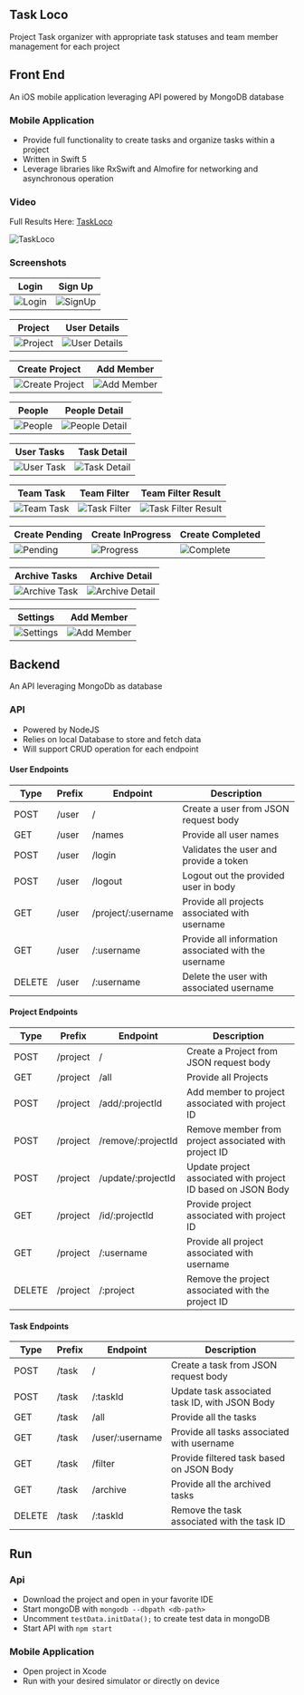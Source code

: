 
## Task Loco
Project Task organizer with appropriate task statuses and team member management for each project

## Front End
An iOS mobile application leveraging API powered by MongoDB database

### Mobile Application
- Provide full functionality to create tasks and organize tasks within a project
- Written in Swift 5
- Leverage libraries like  RxSwift and Almofire for networking and asynchronous operation

### Video
Full Results Here: [TaskLoco](media/video/taskLoco.mov) 

![TaskLoco](media/video/taskLoco.gif)

### Screenshots
| Login | Sign Up|
|-------|--------|
|![Login](media/screenshot/login.png)|![SignUp](media/screenshot/signup.png)|

|Project|User Details|
|-------|------|
|![Project](media/screenshot/project.png)|![User Details](media/screenshot/userDetail.png)|

|Create Project|Add Member|
|-------|------|
|![Create Project](media/screenshot/createProject.png)|![Add Member](media/screenshot/addMember.png)|

|People|People Detail|
|-------|------|
|![People](media/screenshot/people.png)|![People Detail](media/screenshot/people_detail.png)|

|User Tasks|Task Detail|
|-------|------|
|![User Task](media/screenshot/userTask.png)|![Task Detail](media/screenshot/taskDetail.png)|

|Team Task|Team Filter|Team Filter Result|
|-------|------|------|
|![Team Task](media/screenshot/teamTask.png)|![Task Filter](media/screenshot/teamFilter.png)|![Task Filter Result](media/screenshot/teamTaskFilter.png)|

|Create Pending|Create InProgress|Create Completed
|-------|------|-----|
|![Pending](media/screenshot/createTaskPending.png)|![Progress](media/screenshot/createTaskProgress.png)|![Complete](media/screenshot/createTaskComplete.png)|

|Archive Tasks|Archive Detail|
|-------|------|
|![Archive Task](media/screenshot/archieve.png)|![Archive Detail](media/screenshot/archiveDetail.png)|

|Settings|Add Member|
|-------|------|
|![Settings](media/screenshot/settings.png)|![Add Member](media/screenshot/addMember2.png)|



## Backend
An API leveraging MongoDb as database 

### API
- Powered by NodeJS
- Relies on local Database to store and fetch data
- Will support CRUD operation for each endpoint

#### User Endpoints
| Type   | Prefix | Endpoint    | Description                                          |
|--------|--------|-------------|------------------------------|
| POST   | /user  | /           | Create a user from JSON request body            |
| GET    | /user  | /names      | Provide all user names                          |
| POST    | /user  | /login      | Validates the user and provide a token         |
| POST | /user | /logout | Logout out the provided user in body					  |
| GET | /user | /project/:username |Provide all projects associated with username |
| GET    | /user  | /:username | Provide all information associated with the username |
| DELETE | /user  | /:username | Delete the user with associated username         |

#### Project Endpoints
| Type   | Prefix | Endpoint         | Description                                                                                              |
|--------|--------|------------------|----------------------------------------------------------------------------------------------------------|
| POST  | /project  | / | Create a Project from JSON request body |
| GET   | /project  | /all | Provide all Projects    |
| POST  | /project  | /add/:projectId | Add member to project associated with  project ID |
| POST   | /project  | /remove/:projectId | Remove member from project associated with project ID | 
| POST    | /project  | /update/:projectId | Update project associated with project ID based on JSON Body |
| GET    | /project  | /id/:projectId  | Provide project associated with project ID |
| GET | /project | /:username | Provide all project associated with username |
| DELETE | /project  | /:project | Remove the project associated with the project ID |

#### Task Endpoints
| Type   | Prefix | Endpoint         | Description                                                                                              |
|--------|--------|------------------|----------------------------------------------------------------------------------------------------------|
| POST   | /task  | / | Create a task from JSON request body |
| POST   | /task  | /:taskId | Update task associated task ID, with JSON Body    |
| GET    | /task  | /all        | Provide all the tasks           |
| GET    | /task  | /user/:username | Provide all tasks associated with username | 
| GET    | /task  | /filter       | Provide filtered task based on JSON Body |
| GET    | /task  | /archive         | Provide all the archived tasks |
| DELETE | /task  | /:taskId        | Remove the task associated with the task ID |

## Run
### Api
- Download the project and open in your favorite IDE
- Start mongoDB with `mongodb --dbpath <db-path>`
- Uncomment `testData.initData();` to create test data in mongoDB
- Start API with `npm start`

### Mobile Application
- Open project in Xcode
- Run with your desired simulator or directly on device
